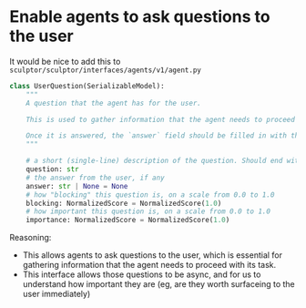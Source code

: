 # Enable agents to ask questions to the user

It would be nice to add this to `sculptor/sculptor/interfaces/agents/v1/agent.py`

```python
class UserQuestion(SerializableModel):
    """
    A question that the agent has for the user.

    This is used to gather information that the agent needs to proceed with its task.

    Once it is answered, the `answer` field should be filled in with the user's response.
    """

    # a short (single-line) description of the question. Should end with a question mark!
    question: str
    # the answer from the user, if any
    answer: str | None = None
    # how "blocking" this question is, on a scale from 0.0 to 1.0
    blocking: NormalizedScore = NormalizedScore(1.0)
    # how important this question is, on a scale from 0.0 to 1.0
    importance: NormalizedScore = NormalizedScore(1.0)

```

Reasoning:
- This allows agents to ask questions to the user, which is essential for gathering information that the agent needs to proceed with its task.
- This interface allows those questions to be async, and for us to understand how important they are (eg, are they worth surfaceing to the user immediately)
